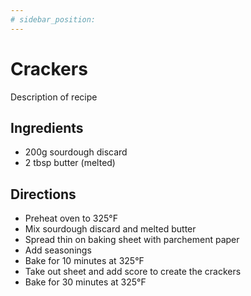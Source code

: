 ```yaml
---
# sidebar_position:
---
```


# Crackers

<!-- ![Recipe_Name](/img/recipes/recipe_name.jpg) -->

Description of recipe

## Ingredients

- 200g sourdough discard
- 2 tbsp butter (melted)

## Directions

- Preheat oven to 325°F
- Mix sourdough discard and melted butter
- Spread thin on baking sheet with parchement paper
- Add seasonings
- Bake for 10 minutes at 325°F
- Take out sheet and add score to create the crackers
- Bake for 30 minutes at 325°F
